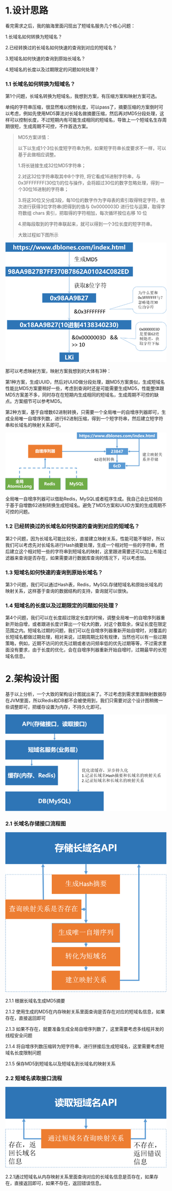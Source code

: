 # 1.设计思路

看完需求之后，我的脑海里面闪现出了短域名服务几个核心问题：

1.长域名如何转换为短域名？

2.已经转换过的长域名如何快速的查询到对应的短域名？

3.短域名如何快速的查询到原始长域名？

4.短域名的长度以及过期限定的问题如何处理？

### 1.1 长域名如何转换为短域名？

第1个问题，长域名转换为短域名，我想到方案，有压缩方案和映射方案可选。

单纯的字符串压缩，很显然难以控制长度，可以pass了，摘要压缩的方案倒时可以考虑，例如先使用MD5算法对长域名做摘要压缩，然后再对MD5分段处理，这样可以控制长度，不过短期内有可能生成相同的短域名，导致上一个短域名生存周期很短，生成周期不可控，不作首选方案。

> MD5方案详情：
>
> 以下以生成1个3位长度短字符串为例，如果短字符串长度要求不一样，可以基于此做相应调整。
>
> 1.将长链接生成32位MD5字符串；
>
> 2.对这32位字符串取其中8个字符, 将它看成16进制字符串，与0x3FFFFFFF(30位1)的位与操作，会将超过30位的数字忽略处理，得到一个30位16进制的字符串；
>
> 3.将这30位又分成3段，每10位的数字作为字母表的索引取得特定字符，依次进行获得3位字符串(把得到的值与 0x0000003D 进行位与运算，取得字符数组 chars 索引，把取得的字符相加，每次循环按位右移 10 位
>
> 4.把每段取到的字符串联起来，就可以得到一个3位长度的短字符串。
>
> 大致过程如下图所示



![image-20211215144232270](images\image-20211215144232270.png)



那可以考虑映射方案，映射方案我想到的大体有3种：

第1种方案，生成UUID，然后对UUID做分段处理，跟MD5方案类似，生成短域名性能比MD5方案要稍好一些，考虑到查询时还是可能需要生成MD5，性能整体跟MD5方案差不多，同时存在在短期内生成相同的短域名，生成周期不可控的缺点。方案细节可以参考MD5。

第2种方案，基于自增数62进制转换，只需要一个全局唯一的自增序列器即可，生成全局唯一自增序列数，进行62进制压缩，得到一个短字符串，然后建立短字符串和长域名的映射关系即可。

![image-20211215170605535](images\image-20211215170605535.png)

全局唯一自增序列器可以借助Redis，MySQL或者程序生成。我自己会比较倾向于基于自增数62进制转换生成短域名。避免了MD5方案和UUID方案的生成周期不可控的问题。



### 1.2 已经转换过的长域名如何快速的查询到对应的短域名？

第2个问题，因为长域名可能比较长，直接建立映射关系，性能可能不够好，所以我们可以考虑先对长域名进行Hash摘要处理，生成一个相对短一些的字符串，然后建立这个相对短一些的字符串到短域名的映射，这里跟进需要还可以加上布隆过滤器来查询是否存在，如果需要进行数据库查询的情况下，可以考虑加。



### 1.3 短域名如何快速的查询到原始长域名？

第3个问题，我们可以通过Hash表，Redis，MySQL存储短域名和原始长域名的映射关系，这样基于查询的数据结构的支持，查询就可以很快。



### 1.4 短域名的长度以及过期限定的问题如何处理？

第4个问题，我们可以在长度超过限定长度的时候，调整全局唯一的自增序列器重新开始自增，或者跟进长度计算出一个较大的数，对这个数取余，保证长度在限定范围之内。短域名过期的问题，我们可以在自增序列器重新开始自增时，对覆盖的长短域名都做过期处理，相对来说，过期周期比较有规律，当然也可以有一些过期策略，例如，近期不访问的优先过期或者访问频率低的优先过期等等，不过需求里面没有要求，由于长度的优化，会在自增序列器重新开始自增时，过期最早的长短域名信息。



# 2.架构设计图

基于以上分析，一个大致的架构设计图就出来了。不过考虑到需求里面映射数据存在JVM里面，所以Redis和DB都不会被使用到，我们只需要对这个设计图稍微一些调整即可，把缓存设置为内存，不持久化即可。

![image-20211215153825118](images\image-20211215153825118.png)

### 2.1 长域名存储接口流程图

![image-20211215155357198](images\image-20211215155357198.png)

2.1.1 根据长域名生成MD5摘要

2.1.2 使用生成的MD5在内存映射关系里面查询是否存在对应的短域名信息，如果存在，直接返回即可

2.1.3 如果不存在，就要准备生成全局自增序列数了，这里需要考虑多线程并发的线程安全问题

2.1.4 将自增序列数压缩转为短字符串，进行拼接后生成短域名，这里需要考虑短域名长度限制问题

2.1.5 保存MD5到短域名以及短域名到长域名的映射关系

### 2.2 短域名读取接口流程

![image-20211215161345815](images\image-20211215161345815.png)

2.2.1通过短域名从内存映射关系里面查询对应的长域名信息是否存在，如果存在，直接返回即可，如果不存在，返回错误信息。
